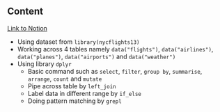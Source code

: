 
## Content
[Link to Notion](https://www.notion.so/09-bcdf901d634f4b49a16e17dabc9df876?pvs=4)

- Using dataset from `library(nycflights13)`
- Working across 4 tables namely `data("flights")`, `data("airlines")`, `data("planes")`, `data("airports")` and `data("weather")`
- Using library `dplyr`
  - Basic command such as `select`, `filter`, `group by`, `summarise`, `arrange`, `count` and `mutate`
  - Pipe across table by `left_join`
  - Label data in different range by `if_else`
  - Doing pattern matching by `grepl`
